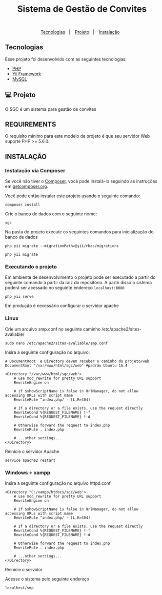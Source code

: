 <p align="center">
    <h1 align="center">Sistema de Gestão de Convites</h1>
    <br>
</p>

<p align="center">
  <a href="#tecnologias">Tecnologias</a>&nbsp;&nbsp;&nbsp;|&nbsp;&nbsp;&nbsp;
  <a href="#-projeto">Projeto</a>&nbsp;&nbsp;&nbsp;|&nbsp;&nbsp;&nbsp;
  <a href="#INSTALAÇÃO">Instalação</a>&nbsp;&nbsp;&nbsp;
</p>

## Tecnologias

Esse projeto foi desenvolvido com as seguintes tecnologias:

- [PHP](https://www.php.net/)
- [Yii Framework](https://www.yiiframework.com/)
- [MySQL](https://www.mysql.com/)

## 💻 Projeto

O SGC é um sistema para gestão de convites


REQUIREMENTS
------------
O requisito mínimo para este modelo de projeto é que seu servidor Web suporte PHP >= 5.6.0.


INSTALAÇÃO
------------

### Instalação via Composer

Se você não tiver o [Composer](http://getcomposer.org/), você pode instalá-lo seguindo as instruções
em [getcomposer.org](http://getcomposer.org/doc/00-intro.md#installation-nix).

Você pode então instalar este projeto usando o seguinte comando:

~~~
composer install
~~~

Crie o banco de dados com o seguinte nome:

~~~
sgc
~~~

Na pasta do projeto execute os seguintes comandos para inicialização do banco de dados

~~~
php yii migrate --migrationPath=@yii/rbac/migrations

php yii migrate
~~~

### Executando o projeto

Em ambiente de desenvolvimento o projeto pode ser executado a partir do seguinte comando a partir da raiz do repositório. A partir disso o sistema poderá ser acessado no seguinte endereço `localhost:8080`

~~~
php yii serve
~~~


Em produção é necessário configurar o servidor apache

### Linux

Crie um arquivo smp.conf no seguinte caminho /etc/apache2/sites-avaliable/
~~~
sudo nano /etc/apache2/sites-avaliable/smp.conf
~~~

Insira a seguinte configuração no arquivo: 
~~~
# DocumentRoot  e Directory devem receber o caminho do projeto/web
DocumentRoot "/var/www/html/sgc/web" #padrão Ubuntu 16.4

<Directory "/var/www/html/sgc/web">
    # use mod_rewrite for pretty URL support
    RewriteEngine on
    
    # if $showScriptName is false in UrlManager, do not allow accessing URLs with script name
    RewriteRule ^index.php/ - [L,R=404]
    
    # If a directory or a file exists, use the request directly
    RewriteCond %{REQUEST_FILENAME} !-f
    RewriteCond %{REQUEST_FILENAME} !-d
    
    # Otherwise forward the request to index.php
    RewriteRule . index.php

    # ...other settings...
</Directory>
~~~

Reinicie o servidor Apache

~~~
service apache2 restart
~~~


### Windows + xampp

Insira a seguinte configuração no arquivo httpd.conf
~~~
<Directory "C:/xampp/htdocs/sgc/web">
    # use mod_rewrite for pretty URL support
    RewriteEngine on
    
    # if $showScriptName is false in UrlManager, do not allow accessing URLs with script name
    RewriteRule ^index.php/ - [L,R=404]
    
    # If a directory or a file exists, use the request directly
    RewriteCond %{REQUEST_FILENAME} !-f
    RewriteCond %{REQUEST_FILENAME} !-d
    
    # Otherwise forward the request to index.php
    RewriteRule . index.php

    # ...other settings...
</Directory>
~~~

Reinicie o servidor

Acesse o sistema pelo seguinte endereço 

~~~
localhost/smp
~~~
